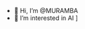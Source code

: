 - 👋 Hi, I’m @MURAMBA
- 👀 I’m interested in AI
]

<!---
MURAMBA/MURAMBA is a ✨ special ✨ repository because its `README.md` (this file) appears on your GitHub profile.
You can click the Preview link to take a look at your changes.
--->
